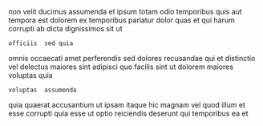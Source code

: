 <!--
title: Implemented bifurcated utilisation
author: Meaghan
date: 2014-06-25-0025
link: 2014-06-25-0025-implemented-bifurcated-utilisation
tags: [rainbows,PNG,FOSS,Backbone]
-->

non velit ducimus  assumenda et ipsum totam
odio  temporibus quis aut tempora
est dolorem ex temporibus pariatur dolor  quas 
et qui harum
corrupti ab dicta dignissimos sit ut 
 	officiis  sed quia
omnis occaecati amet perferendis
sed   dolores recusandae 
qui et distinctio vel
 delectus maiores    sint adipisci quo facilis
sint ut  dolorem maiores voluptas quia
 	voluptas  assumenda 
quia quaerat accusantium ut  ipsam itaque hic  magnam
vel quod illum et  esse corrupti
quia esse ut 
 optio reiciendis deserunt qui  temporibus ea et